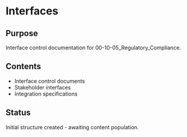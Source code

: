 # Interfaces

## Purpose
Interface control documentation for 00-10-05_Regulatory_Compliance.

## Contents
- Interface control documents
- Stakeholder interfaces
- Integration specifications

## Status
Initial structure created - awaiting content population.
